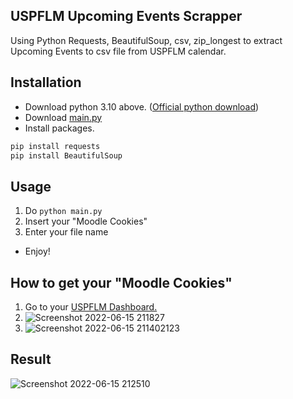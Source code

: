 ## USPFLM Upcoming Events Scrapper
Using Python Requests, BeautifulSoup, csv, zip_longest to extract Upcoming Events to csv file from USPFLM calendar.

## Installation
- Download python 3.10 above. ([Official python download](https://www.python.org/downloads/))
- Download [main.py](https://github.com/Charlzk05/uspflm-upcoming-events-scrapper/archive/refs/heads/main.zip)
- Install packages.
```python
pip install requests
pip install BeautifulSoup
```

## Usage
1. Do ``python main.py``
2. Insert your "Moodle Cookies"
3. Enter your file name
- Enjoy!

## How to get your "Moodle Cookies"
1. Go to your [USPFLM Dashboard.](https://uspflm.com/my)
2. ![Screenshot 2022-06-15 211827](https://user-images.githubusercontent.com/104715127/173836596-5349b74b-9afc-4b91-af62-9953ba4b9ec7.png)
3. ![Screenshot 2022-06-15 211402123](https://user-images.githubusercontent.com/104715127/173836316-7ff2b46d-3240-4ad6-a09e-bc1f7474d07c.png)

## Result
![Screenshot 2022-06-15 212510](https://user-images.githubusercontent.com/104715127/173838232-0cd497a0-3777-4077-8161-26d2cf5fe0b5.png)
